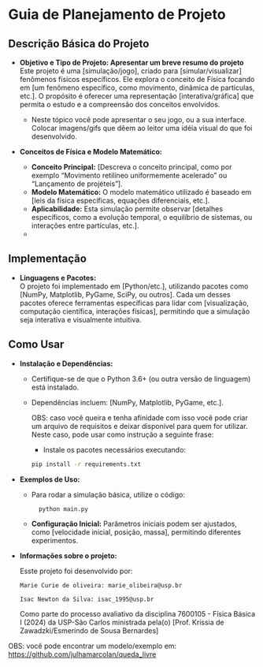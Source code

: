 # Guia de Planejamento de Projeto

## Descrição Básica do Projeto

- **Objetivo e Tipo de Projeto: Apresentar um breve resumo do projeto**  
  Este projeto é uma [simulação/jogo], criado para [simular/visualizar] fenômenos físicos específicos. Ele explora o conceito de Física focando em [um fenômeno específico, como movimento, dinâmica de partículas, etc.]. O propósito é oferecer uma representação [interativa/gráfica] que permita o estudo e a compreensão dos conceitos envolvidos.
  - Neste tópico você pode apresentar o seu jogo, ou a sua interface. Colocar imagens/gifs que dêem ao leitor uma idéia visual do que foi desenvolvido.

- **Conceitos de Física e Modelo Matemático:**  
  - **Conceito Principal:** [Descreva o conceito principal, como por exemplo “Movimento retilíneo uniformemente acelerado” ou “Lançamento de projéteis”].
  - **Modelo Matemático:** O modelo matemático utilizado é baseado em [leis da física específicas, equações diferenciais, etc.]. 
  - **Aplicabilidade:** Esta simulação permite observar [detalhes específicos, como a evolução temporal, o equilíbrio de sistemas, ou interações entre partículas, etc.].
  - 
## Implementação

- **Linguagens e Pacotes:**  
  O projeto foi implementado em [Python/etc.], utilizando pacotes como [NumPy, Matplotlib, PyGame, SciPy, ou outros]. Cada um desses pacotes oferece ferramentas específicas para lidar com [visualização, computação científica, interações físicas], permitindo que a simulação seja interativa e visualmente intuitiva.

## Como Usar

- **Instalação e Dependências:**  
  - Certifique-se de que o Python 3.6+ (ou outra versão de linguagem) está instalado.  
  - Dependências incluem: [NumPy, Matplotlib, PyGame, etc.].

    OBS: caso você queira e tenha afinidade com isso você pode criar um arquivo de requisitos e deixar disponível para quem for utilizar. Neste caso, pode usar como instrução a seguinte frase:
     - Instale os pacotes necessários executando:
    ```bash
    pip install -r requirements.txt

- **Exemplos de Uso:**  
  - Para rodar a simulação básica, utilize o código:
    ```python
      python main.py
    ```
  - **Configuração Inicial:** Parâmetros iniciais podem ser ajustados, como [velocidade inicial, posição, massa], permitindo diferentes experimentos.
  
- **Informações sobre o projeto:**
 
  Esste projeto foi desenvolvido por:
  
      Marie Curie de oliveira: marie_olibeira@usp.br
  
      Isac Newton da Silva: isac_1995@usp.br
  
  Como parte do processo avaliativo da disciplina 7600105 - Física Básica I (2024) da USP-São Carlos ministrada pela(o) [Prof. Krissia de Zawadzki/Esmerindo de Sousa Bernardes] 

OBS: você pode encontrar um modelo/exemplo em: https://github.com/julhamarcolan/queda_livre


